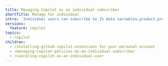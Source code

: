 ```yaml
---
title: Managing Copilot as an individual subscriber
shortTitle: Manage for individual
intro: 'Individual users can subscribe to {% data variables.product.prodname_copilot_individuals_short %} for personal use.'
versions:
  feature: copilot
topics:
  - Copilot
children:
  - /installing-github-copilot-extensions-for-your-personal-account
  - /managing-copilot-policies-as-an-individual-subscriber
  - /canceling-copilot-as-an-individual-user
---
```


